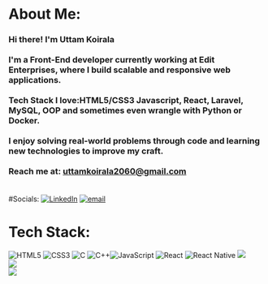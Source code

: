# About Me:
###  Hi there! I'm Uttam Koirala<br><br> I'm a **Front-End developer** currently working at **Edit Enterprises**, where I build scalable and responsive web applications.<br><br> Tech Stack I love:**HTML5/CSS3** **Javascript**, **React**, **Laravel**, **MySQL**, **OOP** and sometimes even wrangle with **Python** or **Docker**.<br><br> I enjoy solving real-world problems through code and learning new technologies to improve my craft.<br><br> Reach me at: **uttamkoirala2060@gmail.com**<br><br> 


#Socials:
[![LinkedIn](https://img.shields.io/badge/LinkedIn-%230077B5.svg?logo=linkedin&logoColor=white)](https://linkedin.com/in/www.linkedin.com/in/uttam-koirala-b4aba7283) [![email](https://img.shields.io/badge/Email-D14836?logo=gmail&logoColor=white)](mailto:uttamkoirala2060@gmail.com) 

# Tech Stack:
![HTML5](https://img.shields.io/badge/html5-%23E34F26.svg?style=for-the-badge&logo=html5&logoColor=white) ![CSS3](https://img.shields.io/badge/css3-%231572B6.svg?style=for-the-badge&logo=css3&logoColor=white) ![C](https://img.shields.io/badge/c-%2300599C.svg?style=for-the-badge&logo=c&logoColor=white) ![C++](https://img.shields.io/badge/c++-%2300599C.svg?style=for-the-badge&logo=c%2B%2B&logoColor=white)![JavaScript](https://img.shields.io/badge/javascript-%23323330.svg?style=for-the-badge&logo=javascript&logoColor=%23F7DF1E) ![React](https://img.shields.io/badge/react-%2320232a.svg?style=for-the-badge&logo=react&logoColor=%2361DAFB) ![React Native](https://img.shields.io/badge/react_native-%2320232a.svg?style=for-the-badge&logo=react&logoColor=%2361DAFB) 
![](https://github-readme-stats.vercel.app/api?username=uttamKo&theme=dark&hide_border=false&include_all_commits=false&count_private=false)<br/>
![](https://nirzak-streak-stats.vercel.app/?user=uttamKo&theme=dark&hide_border=false)<br/>
![](https://github-readme-stats.vercel.app/api/top-langs/?username=uttamKo&theme=dark&hide_border=false&include_all_commits=false&count_private=false&layout=compact)

<!-- ## 🏆 GitHub Trophies
![](https://github-profile-trophy.vercel.app/?username=uttamKo&theme=radical&no-frame=false&no-bg=true&margin-w=4)

### ✍ Random Dev Quote
![](https://quotes-github-readme.vercel.app/api?type=horizontal&theme=radical)

### 🔝 Top Contributed Repo
![](https://github-contributor-stats.vercel.app/api?username=uttamKo&limit=5&theme=dark&combine_all_yearly_contributions=true)

---
[![](https://visitcount.itsvg.in/api?id=uttamKo&icon=0&color=0)](https://visitcount.itsvg.in)

<!-- Proudly created with GPRM ( https://gprm.itsvg.in ) -->
